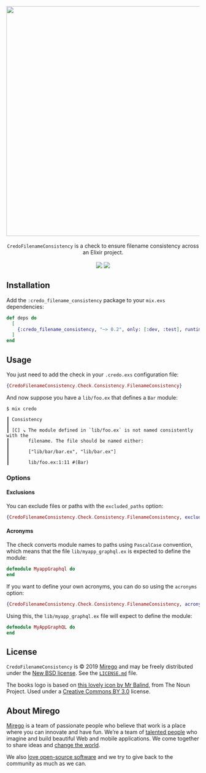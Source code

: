 <p align="center">
  <img src="https://user-images.githubusercontent.com/11348/56435803-b9561e00-62a7-11e9-84f1-76083f72cc59.png" width="600" />
  <br /><br />
  <code>CredoFilenameConsistency</code> is a check to ensure filename consistency across an Elixir project.
  <br /><br />
  <a href="https://travis-ci.com/mirego/credo_filename_consistency"><img src="https://travis-ci.com/mirego/credo_filename_consistency.svg?branch=master" /></a>
  <a href="https://hex.pm/packages/credo_filename_consistency"><img src="https://img.shields.io/hexpm/v/credo_filename_consistency.svg" /></a>
</p>

## Installation

Add the `:credo_filename_consistency` package to your `mix.exs` dependencies:

```elixir
def deps do
  [
    {:credo_filename_consistency, "~> 0.2", only: [:dev, :test], runtime: false}
  ]
end
```

## Usage

You just need to add the check in your `.credo.exs` configuration file:

```elixir
{CredoFilenameConsistency.Check.Consistency.FilenameConsistency}
```

And now suppose you have a `lib/foo.ex` that defines a `Bar` module:

```
$ mix credo

┃ Consistency
┃
┃ [C] ↘ The module defined in `lib/foo.ex` is not named consistently with the
┃       filename. The file should be named either:
┃
┃       ["lib/bar/bar.ex", "lib/bar.ex"]
┃
┃       lib/foo.ex:1:11 #(Bar)
```

### Options

#### Exclusions

You can exclude files or paths with the `excluded_paths` option:

```elixir
{CredoFilenameConsistency.Check.Consistency.FilenameConsistency, excluded_paths: ["test/support", "priv", "rel", "mix.exs"]}
```

#### Acronyms

The check converts module names to paths using `PascalCase` convention, which means that the file `lib/myapp_graphql.ex` is expected to define the module:

```elixir
defmodule MyappGraphql do
end
```

If you want to define your own acronyms, you can do so using the `acronyms` option:

```elixir
{CredoFilenameConsistency.Check.Consistency.FilenameConsistency, acronyms: [{"MyAppGraphQL", "myapp_graphql"}]}
```

Using this, the `lib/myapp_graphql.ex` file will expect to define the module:

```elixir
defmodule MyAppGraphQL do
end
```

## License

`CredoFilenameConsistency` is © 2019 [Mirego](https://www.mirego.com) and may be freely distributed under the [New BSD license](http://opensource.org/licenses/BSD-3-Clause). See the [`LICENSE.md`](https://github.com/mirego/credo_filename_consistency/blob/master/LICENSE.md) file.

The books logo is based on [this lovely icon by Mr Balind](https://thenounproject.com/term/books/1247539), from The Noun Project. Used under a [Creative Commons BY 3.0](http://creativecommons.org/licenses/by/3.0/) license.

## About Mirego

[Mirego](https://www.mirego.com) is a team of passionate people who believe that work is a place where you can innovate and have fun. We’re a team of [talented people](https://life.mirego.com) who imagine and build beautiful Web and mobile applications. We come together to share ideas and [change the world](http://www.mirego.org).

We also [love open-source software](https://open.mirego.com) and we try to give back to the community as much as we can.

